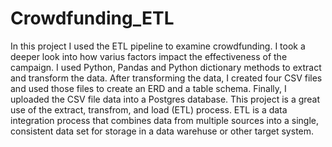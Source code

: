 # Crowdfunding_ETL
In this project I used the ETL pipeline to examine crowdfunding. I took a deeper look into how varius factors impact the effectiveness of the campaign. I used Python, Pandas and Python dictionary methods to extract and transform the data. After transforming the data, I created four CSV files and used those files to create an ERD and a table schema. Finally, I uploaded the CSV file data into a Postgres database. This project is a great use of the extract, transfrom, and load (ETL) process. ETL is a data integration process that combines data from multiple sources into a single, consistent data set for storage in a data warehuse or other target system.
